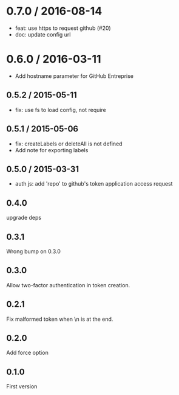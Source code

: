 
0.7.0 / 2016-08-14
==================

  * feat: use https to request github (#20)
  * doc: update config url

0.6.0 / 2016-03-11
==================

 * Add hostname parameter for GitHub Entreprise

## 0.5.2 / 2015-05-11

- fix: use fs to load config, not require

## 0.5.1 / 2015-05-06

- fix: createLabels or deleteAll is not defined
- Add note for exporting labels

## 0.5.0 / 2015-03-31

- auth js: add 'repo' to github's token application access request

## 0.4.0

upgrade deps

## 0.3.1

Wrong bump on 0.3.0

## 0.3.0

Allow two-factor authentication in token creation.

## 0.2.1

Fix malformed token when \n is at the end.

## 0.2.0

Add force option

## 0.1.0

First version
